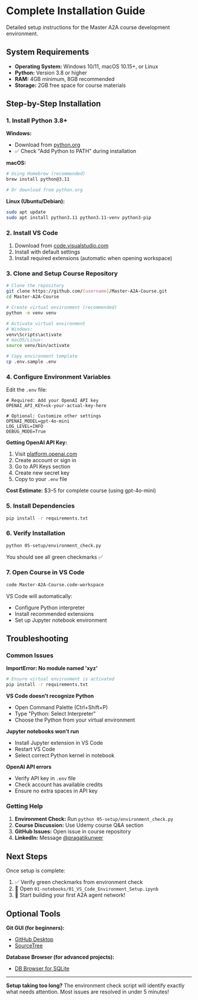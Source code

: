 
# Complete Installation Guide

Detailed setup instructions for the Master A2A course development environment.

## System Requirements

- **Operating System:** Windows 10/11, macOS 10.15+, or Linux
- **Python:** Version 3.8 or higher
- **RAM:** 4GB minimum, 8GB recommended
- **Storage:** 2GB free space for course materials

## Step-by-Step Installation

### 1. Install Python 3.8+

**Windows:**
- Download from [python.org](https://www.python.org/downloads/)
- ✅ Check "Add Python to PATH" during installation

**macOS:**
```bash
# Using Homebrew (recommended)
brew install python@3.11

# Or download from python.org
```

**Linux (Ubuntu/Debian):**
```bash
sudo apt update
sudo apt install python3.11 python3.11-venv python3-pip
```

### 2. Install VS Code

1. Download from [code.visualstudio.com](https://code.visualstudio.com/)
2. Install with default settings
3. Install required extensions (automatic when opening workspace)

### 3. Clone and Setup Course Repository

```bash
# Clone the repository
git clone https://github.com/[username]/Master-A2A-Course.git
cd Master-A2A-Course

# Create virtual environment (recommended)
python -m venv venv

# Activate virtual environment
# Windows:
venv\Scripts\activate
# macOS/Linux:
source venv/bin/activate

# Copy environment template
cp .env.sample .env
```

### 4. Configure Environment Variables

Edit the `.env` file:

```env
# Required: Add your OpenAI API key
OPENAI_API_KEY=sk-your-actual-key-here

# Optional: Customize other settings
OPENAI_MODEL=gpt-4o-mini
LOG_LEVEL=INFO
DEBUG_MODE=True
```

**Getting OpenAI API Key:**
1. Visit [platform.openai.com](https://platform.openai.com/)
2. Create account or sign in
3. Go to API Keys section
4. Create new secret key
5. Copy to your `.env` file

**Cost Estimate:** $3–5 for complete course (using gpt-4o-mini)

### 5. Install Dependencies

```bash
pip install -r requirements.txt
```

### 6. Verify Installation

```bash
python 05-setup/environment_check.py
```

You should see all green checkmarks ✅

### 7. Open Course in VS Code

```bash
code Master-A2A-Course.code-workspace
```

VS Code will automatically:
- Configure Python interpreter
- Install recommended extensions
- Set up Jupyter notebook environment

## Troubleshooting

### Common Issues

**ImportError: No module named 'xyz'**
```bash
# Ensure virtual environment is activated
pip install -r requirements.txt
```

**VS Code doesn't recognize Python**
- Open Command Palette (Ctrl+Shift+P)
- Type "Python: Select Interpreter"
- Choose the Python from your virtual environment

**Jupyter notebooks won't run**
- Install Jupyter extension in VS Code
- Restart VS Code
- Select correct Python kernel in notebook

**OpenAI API errors**
- Verify API key in `.env` file
- Check account has available credits
- Ensure no extra spaces in API key

### Getting Help

1. **Environment Check:** Run `python 05-setup/environment_check.py`
2. **Course Discussion:** Use Udemy course Q&A section
3. **GitHub Issues:** Open issue in course repository
4. **LinkedIn:** Message [@pragatikunwer](https://linkedin.com/in/pragatikunwer)

## Next Steps

Once setup is complete:

1. ✅ Verify green checkmarks from environment check
2. 📝 Open `01-notebooks/01_VS_Code_Environment_Setup.ipynb`
3. 🚀 Start building your first A2A agent network!

## Optional Tools

**Git GUI (for beginners):**
- [GitHub Desktop](https://desktop.github.com/)
- [SourceTree](https://www.sourcetreeapp.com/)

**Database Browser (for advanced projects):**
- [DB Browser for SQLite](https://sqlitebrowser.org/)

---

**Setup taking too long?** The environment check script will identify exactly what needs attention. Most issues are resolved in under 5 minutes!

